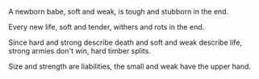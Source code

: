 A newborn babe, soft and weak,
is tough and stubborn in the end.

Every new life, soft and tender,
withers and rots in the end.

Since hard and strong describe death
and soft and weak describe life,
strong armies don't win,
hard timber splits.

Size and strength are liabilities,
the small and weak have the upper hand.
